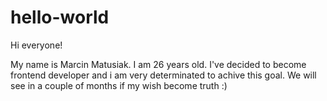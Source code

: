 # hello-world

Hi everyone!

My name is Marcin Matusiak. I am 26 years old. I've decided to become frontend developer and i am very determinated to achive this goal. We will see in a couple of months if my wish become truth :)
